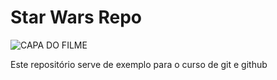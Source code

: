 # Star Wars Repo

![CAPA DO FILME](https://www.google.com/url?sa=i&url=https%3A%2F%2Fgozla.net%2Fapp%2Fcom.tradutor.englishtoportuguesetranslator&psig=AOvVaw1gr9OoRkunm-DSC1uUDfZr&ust=1663924804834000&source=images&cd=vfe&ved=0CAwQjRxqFwoTCMjLoYqJqPoCFQAAAAAdAAAAABAD)

Este repositório serve  de exemplo para o curso de git e github